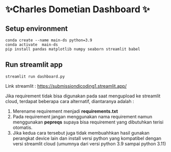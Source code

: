 # ✨Charles Dometian Dashboard ✨
## Setup environment
```
conda create --name main-ds python=3.9
conda activate  main-ds
pip install pandas matplotlib numpy seaborn streamlit babel
```
## Run streamlit app
```
streamlit run dashboard.py
```
Link streamlit : https://submissiondicoding1.streamlit.app/

Jika requirement tidak bisa digunakan pada saat mengupload ke streamlit cloud, terdapat beberapa cara alternatif, diantaranya adalah :
1. Merename requirement menjadi **requirements.txt**
2. Pada requirement jangan menggunakan nama requirement namun menggunakan **pepreqs** supaya bisa requirement yang dibutuhkan terisi otomatis.
3. Jika kedua cara tersebut juga tidak membuahhkan hasil gunakan perangkat device lain dan install versi python yang kompatibel dengan versi streamlit cloud (umumnya dari versi python 3.9 sampai python 3.11)
